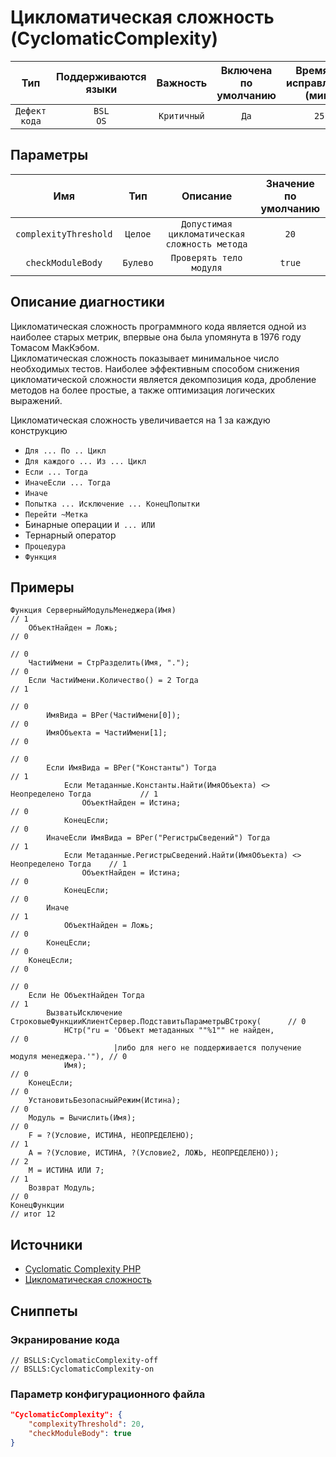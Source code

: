 # Цикломатическая сложность (CyclomaticComplexity)

|      Тип      |    Поддерживаются<br>языки    |  Важность   |    Включена<br>по умолчанию    |    Время на<br>исправление (мин)    |      Теги       |
|:-------------:|:-----------------------------:|:-----------:|:------------------------------:|:-----------------------------------:|:---------------:|
| `Дефект кода` |         `BSL`<br>`OS`         | `Критичный` |              `Да`              |                `25`                 | `brainoverload` |

## Параметры 


|          Имя          |   Тип    |                   Описание                    |    Значение<br>по умолчанию    |
|:---------------------:|:--------:|:---------------------------------------------:|:------------------------------:|
| `complexityThreshold` | `Целое`  | `Допустимая цикломатическая сложность метода` |              `20`              |
|   `checkModuleBody`   | `Булево` |            `Проверять тело модуля`            |             `true`             |
<!-- Блоки выше заполняются автоматически, не трогать -->
## Описание диагностики
<!-- Описание диагностики заполняется вручную. Необходимо понятным языком описать смысл и схему работу -->

Цикломатическая сложность программного кода является одной из наиболее старых метрик, впервые она была упомянута в 1976 году Томасом МакКэбом.  
Цикломатическая сложность показывает минимальное число необходимых тестов.
Наиболее эффективным способом снижения цикломатической сложности является декомпозиция кода, дробление методов на более простые, а также оптимизация логических выражений.

Цикломатическая сложность увеличивается на 1 за каждую конструкцию

- `Для ... По .. Цикл`
- `Для каждого ... Из ... Цикл`
- `Если ... Тогда`
- `ИначеЕсли ... Тогда`
- `Иначе`
- `Попытка ... Исключение ... КонецПопытки`
- `Перейти ~Метка`
- Бинарные операции `И ... ИЛИ`
- Тернарный оператор
- `Процедура`
- `Функция`

## Примеры
<!-- В данном разделе приводятся примеры, на которые диагностика срабатывает, а также можно привести пример, как можно исправить ситуацию -->

```bsl
Функция СерверныйМодульМенеджера(Имя)                                                   // 1
	ОбъектНайден = Ложь;                                                                // 0
                                                                                        // 0
	ЧастиИмени = СтрРазделить(Имя, ".");                                                // 0
	Если ЧастиИмени.Количество() = 2 Тогда                                              // 1
                                                                                        // 0
		ИмяВида = ВРег(ЧастиИмени[0]);                                                  // 0
		ИмяОбъекта = ЧастиИмени[1];                                                     // 0
                                                                                        // 0
		Если ИмяВида = ВРег("Константы") Тогда                                          // 1
			Если Метаданные.Константы.Найти(ИмяОбъекта) <> Неопределено Тогда           // 1
				ОбъектНайден = Истина;                                                  // 0
			КонецЕсли;                                                                  // 0
		ИначеЕсли ИмяВида = ВРег("РегистрыСведений") Тогда                              // 1
			Если Метаданные.РегистрыСведений.Найти(ИмяОбъекта) <> Неопределено Тогда    // 1
				ОбъектНайден = Истина;                                                  // 0
			КонецЕсли;                                                                  // 0
		Иначе                                                                           // 1
			ОбъектНайден = Ложь;                                                        // 0
		КонецЕсли;                                                                      // 0
	КонецЕсли;                                                                          // 0
                                                                                        // 0
	Если Не ОбъектНайден Тогда                                                          // 1
		ВызватьИсключение СтроковыеФункцииКлиентСервер.ПодставитьПараметрыВСтроку(      // 0
			НСтр("ru = 'Объект метаданных ""%1"" не найден,                             // 0
			           |либо для него не поддерживается получение модуля менеджера.'"), // 0
			Имя);                                                                       // 0
	КонецЕсли;                                                                          // 0
	УстановитьБезопасныйРежим(Истина);                                                  // 0
	Модуль = Вычислить(Имя);                                                            // 0
	F = ?(Условие, ИСТИНА, НЕОПРЕДЕЛЕНО);                                               // 1
	А = ?(Условие, ИСТИНА, ?(Условие2, ЛОЖЬ, НЕОПРЕДЕЛЕНО));                            // 2
	M = ИСТИНА ИЛИ 7;                                                                   // 1
	Возврат Модуль;                                                                     // 0
КонецФункции                                                                            // итог 12
```

## Источники
<!-- Необходимо указывать ссылки на все источники, из которых почерпнута информация для создания диагностики -->


* [Cyclomatic Complexity PHP](https://pdepend.org/documentation/software-metrics/cyclomatic-complexity.html)
* [Цикломатическая сложность](https://ru.wikipedia.org/wiki/%D0%A6%D0%B8%D0%BA%D0%BB%D0%BE%D0%BC%D0%B0%D1%82%D0%B8%D1%87%D0%B5%D1%81%D0%BA%D0%B0%D1%8F_%D1%81%D0%BB%D0%BE%D0%B6%D0%BD%D0%BE%D1%81%D1%82%D1%8C)

## Сниппеты

<!-- Блоки ниже заполняются автоматически, не трогать -->
### Экранирование кода

```bsl
// BSLLS:CyclomaticComplexity-off
// BSLLS:CyclomaticComplexity-on
```

### Параметр конфигурационного файла

```json
"CyclomaticComplexity": {
    "complexityThreshold": 20,
    "checkModuleBody": true
}
```

